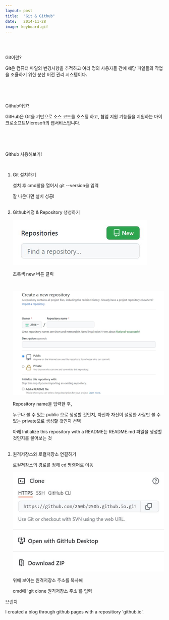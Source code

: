 ```yaml
---
layout: post
title:  "Git & Github"
date:   2014-11-28
image: keyboard.gif
---
```

<br><br>
<p class="intro"><span class="dropcap"></span>Git이란?<p>
<p class="firstpost">Git은 컴퓨터 파일의 변경사항을 추적하고 여러 명의 사용자들 간에 해당 파일들의 작업을 조율하기 위한 분산 버전 관리 시스템이다.<p>
<br><br><br>
<p class="intro"><span class="dropcap"></span>Github이란?<p>
<p class="firstpost">GitHub은 Git을 기반으로 소스 코드를 호스팅 하고, 협업 지원 기능들을 지원하는 마이크로소프트Microsoft의 웹서비스입니다. <p>
<br><br><br>
<p class="intro"><span class="dropcap"></span>Github 사용해보기!<p>
<br>
<p class="firstpost">
    <ol>
        <li>Git 설치하기<br>
            <p>설치 후 cmd창을 열어서 git --version을 입력</p>
            <p>잘 나온다면 설치 성공!</p>
            <br>
        </li>
        <li>Github계정 & Repository 생성하기<br>
            <P><img src="/assets/img/repository.JPG" alt=""><P>
            <p>초록색 new 버튼 클릭</p>
            <br>
            <P><img src="/assets/img/create.JPG" alt=""><P>
            <p>Repository name을 입력한 후,</p>
            <p>누구나 볼 수 있는 public 으로 생성할 것인지, 자신과 자신이 설정한 사람만 볼 수 있는 private으로 생성할 것인지 선택</p>
            <p>아래 Initialize this repository with a README는 README.md 파일을 생성할 것인지를 물어보는 것</p>
            <br>
        </li>
        <li>원격저장소와 로컬저장소 연결하기
            <p>로컬저장소의 경로를 정해 cd 명령어로 이동</p>
            <P><img src="/assets/img/clone.JPG" alt=""><P>
            <p>위에 보이는 원격저장소 주소를 복사해</p>
            <p>cmd에 'git clone 원격저장소 주소'를 입력</p>
        </li>
    </ol>
<p>
<p class="intro"><span class="dropcap"></span>브랜치<p>
<p class="firstpost">I created a blog through github pages with a repositiory 'github.io'.<p>
